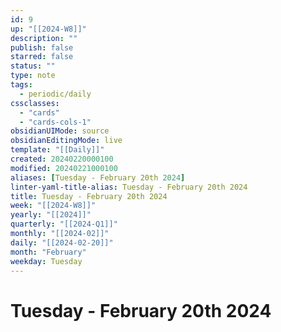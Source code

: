 ```yaml
---
id: 9
up: "[[2024-W8]]"
description: ""
publish: false
starred: false
status: ""
type: note
tags:
  - periodic/daily
cssclasses:
  - "cards"
  - "cards-cols-1"
obsidianUIMode: source
obsidianEditingMode: live
template: "[[Daily]]"
created: 20240220000100
modified: 20240221000100
aliases: [Tuesday - February 20th 2024]
linter-yaml-title-alias: Tuesday - February 20th 2024
title: Tuesday - February 20th 2024
week: "[[2024-W8]]"
yearly: "[[2024]]"
quarterly: "[[2024-Q1]]"
monthly: "[[2024-02]]"
daily: "[[2024-02-20]]"
month: "February"
weekday: Tuesday
---
```


# Tuesday - February 20th 2024
